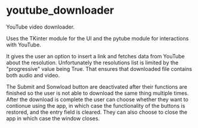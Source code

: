 # youtube_downloader
YouTube video downloader.

Uses the TKinter module for the UI and the pytube module for interactions with YouTube.

It gives the user an option to insert a link and fetches data from YouTube about the resolution.
Unfortunately the resolutions list is limited by the "progressive" value being True. That ensures that downloaded file contains both audio and video.

The Submit and Sonwload button are deactivated after their functions are finished so the user is not able to download the same thing multiple times.
After the download is complete the user can choose whether they want to contionue using the app, in which case the functionality of the buttons is restored, and the entry field is cleared. 
They can also choose to close the app in which case the window closes. 
